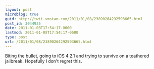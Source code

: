 ```yaml
---
layout: post
microblog: true
guid: http://twit.vmstan.com/2011/01/08/23890264292593665.html
post_id: 3044935
date: 2011-01-08T17:54:17-0600
lastmod: 2011-01-08T17:54:17-0600
type: post
url: /2011/01/08/23890264292593665.html
---
```

Biting the bullet, going to iOS 4.2.1 and trying to survive on a teathered jailbreak. Hopefully I don't regret this.
